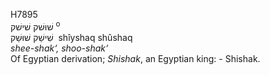 <body>
  <p>H7895<br>  שׁוּשׁק    שׁישׁק <sup> o</sup><br> שִׁישַׁק  שׁוּשַׁק  ‎  shı̂yshaq  shûshaq  <br><i>shee-shak‘,</i> <i>shoo-shak‘ </i><br>Of Egyptian derivation; <i>Shishak</i>, an Egyptian king: - Shishak.<br></p>
 </body>